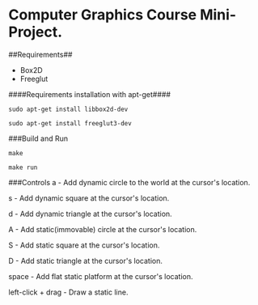 Computer Graphics Course Mini-Project.
===================================

##Requirements##
  * Box2D
  * Freeglut

####Requirements installation with apt-get####
```
sudo apt-get install libbox2d-dev
```

```
sudo apt-get install freeglut3-dev
```

###Build and Run
```
make
```
```
make run
```

###Controls
  a - Add dynamic circle to the world at the cursor's location.

  s - Add dynamic square at the cursor's location.

  d - Add dynamic triangle at the cursor's location.


  A - Add static(immovable) circle at the cursor's location.

  S - Add static square at the cursor's location.

  D - Add static triangle at the cursor's location.

  space - Add flat static platform at the cursor's location.

  left-click + drag - Draw a static line.
